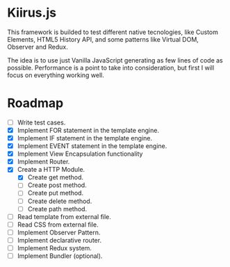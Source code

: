 # Kiirus.js

This framework is builded to test different native tecnologies, like Custom Elements, HTML5 History API, and some patterns like Virtual DOM, Observer and Redux.

The idea is to use just Vanilla JavaScript generating as few lines of code as possible. Performance is a point to take into consideration, but first I will focus on everything working well.

# Roadmap

- [ ] Write test cases.
- [X] Implement FOR statement in the template engine.
- [X] Implement IF statement in the template engine.
- [X] Implement EVENT statement in the template engine.
- [X] Implement View Encapsulation functionality
- [X] Implement Router.
- [X] Create a HTTP Module.
  - [X] Create get method.
  - [ ] Create post method.
  - [ ] Create put method.
  - [ ] Create delete method.
  - [ ] Create path method.
- [ ] Read template from external file.
- [ ] Read CSS from external file.
- [ ] Implement Observer Pattern.
- [ ] Implement declarative router.
- [ ] Implement Redux system.
- [ ] Implement Bundler (optional).